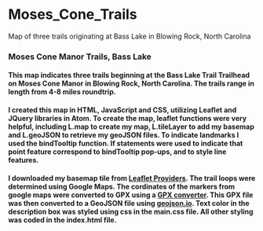 # Moses_Cone_Trails
Map of three trails originating at Bass Lake in Blowing Rock, North Carolina

### Moses Cone Manor Trails, Bass Lake


#### This map indicates three trails beginning at the Bass Lake Trail Trailhead on Moses Cone Manor in Blowing Rock, North Carolina. The trails range in length from 4-8 miles roundtrip.

#### I created this map in HTML, JavaScript and CSS, utilizing Leaflet and JQuery libraries in Atom. To create the map, leaflet functions were very helpful, including L.map to create my map, L.tileLayer to add my basemap and L.geoJSON to retrieve my geoJSON files. To indicate landmarks I used the bindTooltip function. If statements were used to indicate that point feature correspond to bindTooltip pop-ups, and to style line features.

#### I downloaded my basemap tile from [Leaflet Providers](https://leaflet-extras.github.io/leaflet-providers/preview/). The trail loops were determined using Google Maps. The cordinates of the markers from google maps were converted to GPX using a [GPX converter](https://mapstogpx.com/). This GPX file was then converted to a GeoJSON file using [geojson.io](https://geojson.io/#map=2/20.0/0.0). Text color in the description box was styled using css in the main.css file. All other styling was coded in the index.html file.

